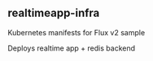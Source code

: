 ## realtimeapp-infra

Kubernetes manifests for Flux v2 sample

Deploys realtime app + redis backend
